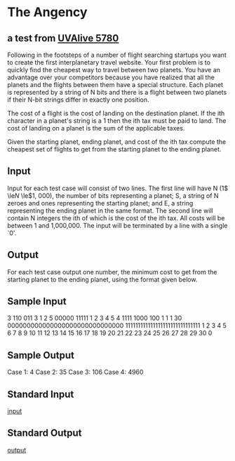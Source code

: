 The Angency
===========
a test from [UVAlive 5780](https://icpcarchive.ecs.baylor.edu/index.php?option=com_onlinejudge&Itemid=8&page=show_problem&problem=3791)
--------------------------------------------------------------------


Following in the footsteps of a number of flight searching startups you want to create the first interplanetary travel website. Your first problem is to quickly find the cheapest way to travel between two planets. You have an advantage over your competitors because you have realized that all the planets and the flights between them have a special structure. Each planet is represented by a string of N bits and there is a flight between two planets if their N-bit strings differ in exactly one position.

The cost of a flight is the cost of landing on the destination planet. If the ith character in a planet's string is a 1 then the ith tax must be paid to land. The cost of landing on a planet is the sum of the applicable taxes.

Given the starting planet, ending planet, and cost of the ith tax compute the cheapest set of flights to get from the starting planet to the ending planet.

Input
------
Input for each test case will consist of two lines. The first line will have N (1$ \le$N$ \le$1, 000), the number of bits representing a planet; S, a string of N zeroes and ones representing the starting planet; and E, a string representing the ending planet in the same format. The second line will contain N integers the ith of which is the cost of the ith tax. All costs will be between 1 and 1,000,000. The input will be terminated by a line with a single `0'.

Output
------
For each test case output one number, the minimum cost to get from the starting planet to the ending planet, using the format given below.


Sample Input
------------
3 110 011
3 1 2
5 00000 11111
1 2 3 4 5
4 1111 1000
100 1 1 1
30 000000000000000000000000000000 111111111111111111111111111111
1 2 3 4 5 6 7 8 9 10 11 12 13 14 15 16 17 18 19 20 21 22 23 24 25 26 27 28 29 30
0

Sample Output
-------------
Case 1: 4
Case 2: 35
Case 3: 106
Case 4: 4960


Standard Input
--------------
[input](http://acm.ashland.edu/2011/Problem-Set/Data/A.in)

Standard Output
----------------
[output](http://acm.ashland.edu/2011/Problem-Set/Data/A.out) 
